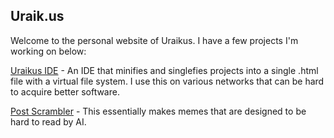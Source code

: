 ## Uraik.us

Welcome to the personal website of Uraikus. I have a few projects I'm working on below:

[Uraikus IDE](https://ide.uraik.us) - An IDE that minifies and singlefies projects into a single .html file with a virtual file system. I use this on various networks that can be hard to acquire better software.

[Post Scrambler](https://scrambler.uraik.us) - This essentially makes memes that are designed to be hard to read by AI.
